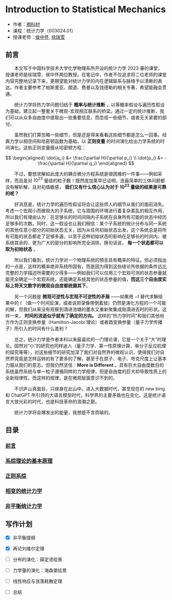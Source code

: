 # Introduction to Statistical Mechanics

- 作者：[禤科材](https://github.com/Bessgendre)
- 课程：统计力学（003024.01）
- 授课老师：[侯中怀](http://staff.ustc.edu.cn/~hzhlj/), [徐瑞雪](staff.ustc.edu.cn/~rxxu)

## 前言

&emsp;&emsp;本文写于中国科学技术大学化学物理系所开设的统计力学 2023 春的课堂，授课老师是徐瑞雪、侯中怀两位教授。在笔记中，作者不仅追求将二位老师的课堂内容完整地记录下来，更期望能对统计力学的内在逻辑联系与脉络予以清晰的表达。作者主要参考了帕斯里亚、朗道、费曼以及钱德勒的相关专著，希望能融会贯通。

&emsp;&emsp;统计力学将热力学问题归结于 **概率与统计推断** ，以等概率假设与遍历性假设为基础，建立起一整套关于微观-宏观相互联系的桥梁。通过一定的统计推断，我们可以从众多自由度中提取出一些重要信息，而忽视一些细节，或者无关紧要的部分。

&emsp;&emsp;虽然我们打算忽略一些细节，但是还是得来看看这些细节都是怎么一回事。经典力学以相空间和哈密顿函数为基础，以 **正则变量** 的时间演化给出力学系统的时间演化。这些正则变量服从哈密顿方程：

$$
\begin{aligned}
    \dot{q_i} &= \frac{\partial H}{\partial p_i} \\
    \dot{p_i} &= -\frac{\partial H}{\partial q_i}
\end{aligned}
$$

&emsp;&emsp;不过，要想求解如此庞大的耦合微分方程系统是很困难的一件事——例如采样，而且是对 $10^{23}$ 量级的粒子数！既然庞加莱早已证明，连最简单的三体问题都没有解析解，且对初值敏感， **我们又有什么信心认为对于 $10^{23}$ 量级的结果是可靠的呢？**

&emsp;&emsp;好消息是，统计力学的遍历性假设将会让这些烦人的细节从我们的面前消失。考虑一个宏观小而微观大的子系统，它与周围的环境进行着复杂紊乱的相互作用，所以我们有理由认为：在足够长的时间间隔内子系统在自身所有可能的状态中经历足够多的次数。同时，这一假设也让我们相信：某个子系统的统计分布与同一系统的其他任意小部分的初始状态无关，因为从任何初始状态出发，这个系统总是将所有可能的状态都走了足够多遍，以至于这种初始状态的影响在足够长的时间内，被系统其余的、更为广大的部分的影响所完全消除。换句话说， **每一个状态都可以取为初始状态** 。

&emsp;&emsp;所以我们看到，统计力学对一个物理系统的预言具有概率的特征。但必须指出的一点是，这样的概率绝非系统所固有，而是因为得到这些结论所依据的条件远比完整的力学描述所需要的少得多——例如我们可以仅用三个宏观可测的状态参量就能完全确定一个宏观系统，还能确定系统其他的状态参量的值，**而这三个自由度实际上将天文数字的微观自由度都统摄其下**。

&emsp;&emsp;另一个问题是 **微观可逆性与宏观不可逆性的矛盾** ——如果用 $-t$ 替代求解结果中的 $t$ （做一个时间反演，或者说把录像带倒着放）仍然是演化方程的一个可能的解，但我们从来没有观察到滴进池塘的墨水又重新聚集成刚滴进去时的形状。这样一来， **时间的流逝似乎就有了确定的方向。** 这样的“热力学时间”和我们其他地方作为正则变换参量（Hamilton-Jacobi 理论）或者酉变换参量（量子力学传播子）所引入的时间有什么差别？

&emsp;&emsp;总之，统计力学是作者本科以来最喜欢的一门理论课，它是一个关于“大”的理论。固然对“小”的研究也同样迷人（量子力学、第一性原理计算、单分子反应机理的探究等等），对这些细节的研究加深了我们对自然界的微观认识，使得我们对自然界究竟是怎样运转的有了更多的了解，甚至于在原子、电子、夸克尺度上让基本力服从我们的意志，但我仍然坚信：**More is Different** 。具有巨大自由度数目的系统虽然系统与单一粒子遵循同样的力学规律，但是自由度的巨大却导致性质上的全新规律性。而这样的规律，是在微观层面意识不到的。

&emsp;&emsp;不识庐山真面目，只缘身在此山中。进入大数据时代，甚至现在的 new bing 和 ChatGPT 所引领的大语言模型时代，科学界的主要矛盾也在变化。这是统计语言大放光彩的时代，也是科技革命的浪潮之巅。

&emsp;&emsp;统计力学将会爆发出的能量，我想是不言而喻的。

## 目录

### [前言](chapters/foreword.tex)

### [系综理论的基本原理](chapters/basic_principles.tex)

### [正则系综](chapters/canonical_ensembles.tex)

### [相变的统计力学](chapters/phase_transition.tex)

### [非平衡统计力学](chapters/nonequilibrium.tex)

## 写作计划

* [x] 非平衡提纲
* [x] 再论刘维尔定理
* [ ] 分布的演化：薛定谔绘景
* [ ] 力学量的演化：海森堡绘景
* [ ] 线性响应与涨落耗散定理
* [ ] 总结

